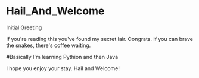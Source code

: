 # Hail_And_Welcome
Initial Greeting

If you're reading this you've found my secret lair. Congrats.
If you can brave the snakes, there's coffee waiting. 

#Basically I'm learning Pythion and then Java

I hope you enjoy your stay. Hail and Welcome!
